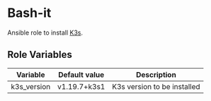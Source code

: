 # Bash-it

Ansible role to install [K3s](https://k3s.io/).

## Role Variables

| Variable    | Default value | Description                 |
| ----------- | ------------- | --------------------------- |
| k3s_version | v1.19.7+k3s1  | K3s version to be installed |
